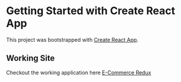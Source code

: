 # Getting Started with Create React App

This project was bootstrapped with [Create React App](https://github.com/facebook/create-react-app).

## Working Site

Checkout the working application here [E-Commerce Redux](https://zesty-duckanoo-906be6.netlify.app)
